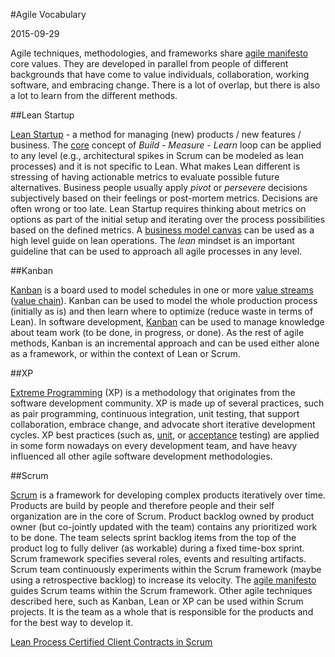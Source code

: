 #Agile Vocabulary

2015-09-29

<!--- tags: management agile -->

Agile techniques, methodologies, and frameworks share [agile manifesto](http://www.agilemanifesto.org/) core values. They are developed in parallel from people of different backgrounds that have come to value individuals, collaboration, working software, and embracing change. There is a lot of overlap, but there is also a lot to learn from the different methods.

##Lean Startup

[Lean Startup](https://en.wikipedia.org/wiki/Lean_startup) - a method for managing (new) products / new features / business. The [core](https://en.wikipedia.org/wiki/Cybernetics) concept of *Build* - *Measure* - *Learn* loop can be applied to any level (e.g., architectural spikes in Scrum can be modeled as lean processes) and it is not specific to Lean. What makes Lean different is stressing of having actionable metrics to evaluate possible future alternatives. Business people usually apply *pivot* or *persevere* decisions subjectively based on their feelings or post-mortem metrics. Decisions are often wrong or too late. Lean Startup requires thinking about metrics on options as part of the initial setup and iterating over the process possibilities based on the defined metrics. A [business model canvas](https://en.wikipedia.org/wiki/Business_Model_Canvas) can be used as a high level guide on lean operations. The *lean* mindset is an important guideline that can be used to approach all agile processes in any level.

##Kanban

[Kanban](https://en.wikipedia.org/wiki/Kanban) is a board used to model schedules in one or more [value streams](https://en.wikipedia.org/wiki/Value_stream_mapping) ([value chain](https://en.wikipedia.org/wiki/Value_chain)). Kanban can be used to model the whole production process (initially as is) and then learn where to optimize (reduce waste in terms of Lean). In software development, <a href="https://en.wikipedia.org/wiki/Kanban_(development)">Kanban</a> can be used to manage knowledge about team work (to be done, in progress, or done). As the rest of agile methods, Kanban is an incremental approach and can be used either alone as a framework, or within the context of Lean or Scrum.

##XP

[Extreme Programming](https://en.wikipedia.org/wiki/Extreme_programming) (XP) is a methodology that originates from the software development community. XP is made up of several practices, such as pair programming, continuous integration, unit testing, that support collaboration, embrace change, and advocate short iterative development cycles. XP best practices (such as, [unit](https://en.wikipedia.org/wiki/Unit_testing), or [acceptance](https://en.wikipedia.org/wiki/Acceptance_testing) testing) are applied in some form nowadays on every development team, and have heavy influenced all other agile software development methodologies.  

##Scrum

<a href="https://en.wikipedia.org/wiki/Scrum_(software_development)">Scrum</a> is a framework for developing complex products iteratively over time. Products are build by people and therefore people and their self organization are in the core of Scrum. Product backlog owned by product owner (but co-jointly updated with the team) contains any prioritized work to be done. The team selects sprint backlog items from the top of the product log to fully deliver (as workable) during a fixed time-box sprint. Scrum framework specifies several roles, events and resulting artifacts. Scrum team continuously experiments within the Scrum framework (maybe using a retrospective backlog) to increase its velocity. The [agile manifesto](http://www.agilemanifesto.org/) guides Scrum teams within the Scrum framework. Other agile techniques described here, such as Kanban, Lean or XP can be used within Scrum projects. It is the team as a whole that is responsible for the products and for the best way to develop it.


<ins class='nfooter'><a id='fprev' href='#blog/2015/2015-11-02-Lean-Process-Certified.md'>Lean Process Certified</a> <a id='fnext' href='#blog/2015/2015-09-11-Client-Contracts-in-Scrum.md'>Client Contracts in Scrum</a></ins>
